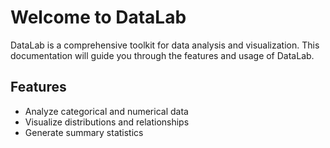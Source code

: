 # Welcome to DataLab

DataLab is a comprehensive toolkit for data analysis and visualization. This documentation will guide you through the features and usage of DataLab.

## Features

- Analyze categorical and numerical data
- Visualize distributions and relationships
- Generate summary statistics

